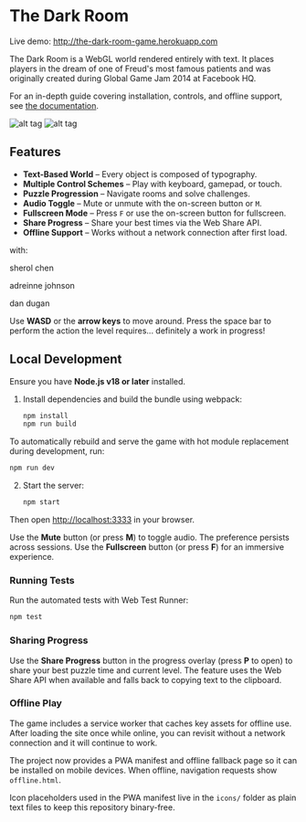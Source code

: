 # The Dark Room

Live demo: <http://the-dark-room-game.herokuapp.com>

The Dark Room is a WebGL world rendered entirely with text. It places players in the dream of one of Freud's most famous patients and was originally created during Global Game Jam 2014 at Facebook HQ.

For an in-depth guide covering installation, controls, and offline support, see
[the documentation](docs/README.md).

![alt tag](http://i.imgur.com/BTIl5zC.png)
![alt tag](http://i.imgur.com/7emZTB1.png)

## Features

- **Text-Based World** – Every object is composed of typography.
- **Multiple Control Schemes** – Play with keyboard, gamepad, or touch.
- **Puzzle Progression** – Navigate rooms and solve challenges.
- **Audio Toggle** – Mute or unmute with the on-screen button or `M`.
- **Fullscreen Mode** – Press `F` or use the on-screen button for fullscreen.
- **Share Progress** – Share your best times via the Web Share API.
- **Offline Support** – Works without a network connection after first load.

with:

sherol chen

adreinne johnson

dan dugan


Use **WASD** or the **arrow keys** to move around. Press the space bar to perform the action the level requires... definitely a work in progress!

## Local Development

Ensure you have **Node.js v18 or later** installed.

1. Install dependencies and build the bundle using webpack:
   ```bash
   npm install
   npm run build
   ```

To automatically rebuild and serve the game with hot module replacement during
development, run:

```bash
npm run dev
```

2. Start the server:
   ```bash
   npm start
   ```

Then open [http://localhost:3333](http://localhost:3333) in your browser.

Use the **Mute** button (or press **M**) to toggle audio. The preference
persists across sessions.
Use the **Fullscreen** button (or press **F**) for an immersive experience.

### Running Tests

Run the automated tests with Web Test Runner:

```bash
npm test
```

### Sharing Progress

Use the **Share Progress** button in the progress overlay (press **P** to open) to
share your best puzzle time and current level. The feature uses the Web Share API
when available and falls back to copying text to the clipboard.

### Offline Play

The game includes a service worker that caches key assets for offline use. After
loading the site once while online, you can revisit without a network
connection and it will continue to work.

The project now provides a PWA manifest and offline fallback page so it can be
installed on mobile devices. When offline, navigation requests show
`offline.html`.

Icon placeholders used in the PWA manifest live in the `icons/` folder as plain
text files to keep this repository binary-free.
